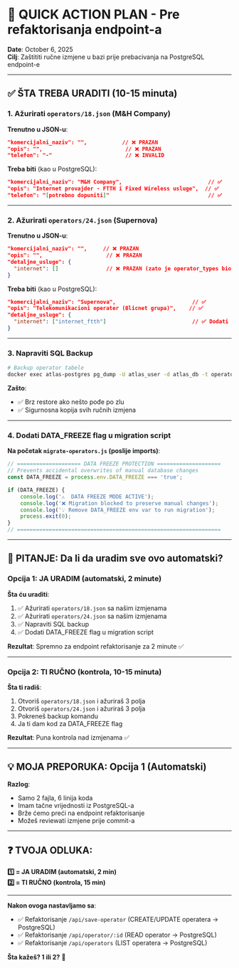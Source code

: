 # 🎯 QUICK ACTION PLAN - Pre refaktorisanja endpoint-a

**Date**: October 6, 2025  
**Cilj**: Zaštititi ručne izmjene u bazi prije prebacivanja na PostgreSQL endpoint-e

---

## ✅ ŠTA TREBA URADITI (10-15 minuta)

### 1. Ažurirati `operators/18.json` (M&H Company)

**Trenutno u JSON-u**:
```json
"komercijalni_naziv": "",           // ❌ PRAZAN
"opis": "",                          // ❌ PRAZAN
"telefon": "-"                       // ❌ INVALID
```

**Treba biti** (kao u PostgreSQL):
```json
"komercijalni_naziv": "M&H Company",                           // ✅
"opis": "Internet provajder - FTTH i Fixed Wireless usluge",  // ✅
"telefon": "[potrebno dopuniti]"                               // ✅
```

---

### 2. Ažurirati `operators/24.json` (Supernova)

**Trenutno u JSON-u**:
```json
"komercijalni_naziv": "",     // ❌ PRAZAN
"opis": "",                    // ❌ PRAZAN
"detaljne_usluge": {
  "internet": []               // ❌ PRAZAN (zato je operator_types bio NULL!)
}
```

**Treba biti** (kao u PostgreSQL):
```json
"komercijalni_naziv": "Supernova",                        // ✅
"opis": "Telekomunikacioni operater (Blicnet grupa)",    // ✅
"detaljne_usluge": {
  "internet": ["internet_ftth"]                           // ✅ Dodati bar 1 uslugu
}
```

---

### 3. Napraviti SQL Backup

```bash
# Backup operator tabele
docker exec atlas-postgres pg_dump -U atlas_user -d atlas_db -t operator --data-only --inserts > backup/operator_data_2025-10-06.sql
```

**Zašto**:
- ✅ Brz restore ako nešto pođe po zlu
- ✅ Sigurnosna kopija svih ručnih izmjena

---

### 4. Dodati DATA_FREEZE flag u migration script

**Na početak `migrate-operators.js` (poslije imports)**:
```javascript
// ==================== DATA FREEZE PROTECTION ====================
// Prevents accidental overwrites of manual database changes
const DATA_FREEZE = process.env.DATA_FREEZE === 'true';

if (DATA_FREEZE) {
    console.log('⚠️  DATA FREEZE MODE ACTIVE');
    console.log('❌ Migration blocked to preserve manual changes');
    console.log('💡 Remove DATA_FREEZE env var to run migration');
    process.exit(0);
}
// ================================================================
```

---

## 🤔 PITANJE: Da li da uradim sve ovo automatski?

### Opcija 1: **JA URADIM** (automatski, 2 minute)

**Šta ću uraditi**:
1. ✅ Ažurirati `operators/18.json` sa našim izmjenama
2. ✅ Ažurirati `operators/24.json` sa našim izmjenama
3. ✅ Napraviti SQL backup
4. ✅ Dodati DATA_FREEZE flag u migration script

**Rezultat**: Spremno za endpoint refaktorisanje za 2 minute ✅

---

### Opcija 2: **TI RUČNO** (kontrola, 10-15 minuta)

**Šta ti radiš**:
1. Otvoriš `operators/18.json` i ažuriraš 3 polja
2. Otvoriš `operators/24.json` i ažuriraš 3 polja
3. Pokreneš backup komandu
4. Ja ti dam kod za DATA_FREEZE flag

**Rezultat**: Puna kontrola nad izmjenama ✅

---

## 💡 MOJA PREPORUKA: **Opcija 1 (Automatski)**

**Razlog**:
- Samo 2 fajla, 6 linija koda
- Imam tačne vrijednosti iz PostgreSQL-a
- Brže ćemo preći na endpoint refaktorisanje
- Možeš reviewati izmjene prije commit-a

---

## ❓ TVOJA ODLUKA:

**1️⃣ = JA URADIM (automatski, 2 min)**  
**2️⃣ = TI RUČNO (kontrola, 15 min)**

---

**Nakon ovoga nastavljamo sa**:
- ✅ Refaktorisanje `/api/save-operator` (CREATE/UPDATE operatera → PostgreSQL)
- ✅ Refaktorisanje `/api/operator/:id` (READ operator → PostgreSQL)
- ✅ Refaktorisanje `/api/operators` (LIST operatera → PostgreSQL)

**Šta kažeš? 1 ili 2?** 🚀

